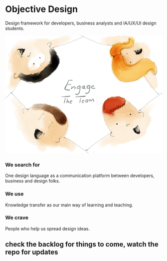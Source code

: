 # Objective Design #
Design framework for developers, business analysts and IA/UX/UI design students.

   
![The Team](/images/theteam.jpg)

### We search for ###
One design language as a communication platform between developers, business and design folks.

### We use ###
Knowledge transfer as our main way of learning and teaching.

### We crave ###
People who help us spread design ideas.

## check the backlog for things to come, watch the repo for updates ##